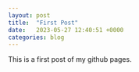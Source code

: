 ```yaml
---
layout: post
title:  "First Post"
date:   2023-05-27 12:40:51 +0000
categories: blog
---
```

This is a first post of my github pages.
